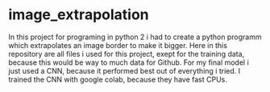 # image_extrapolation
In this project for programing in python 2 i had to create a python programm which extrapolates an image border to make it bigger. 
Here in this repository are all files i used for this project, exept for the training data, because this would be way to much data for Github.
For my final model i just used a CNN, because it performed best out of everything i tried. I trained the CNN with google colab, because they have fast CPUs.
